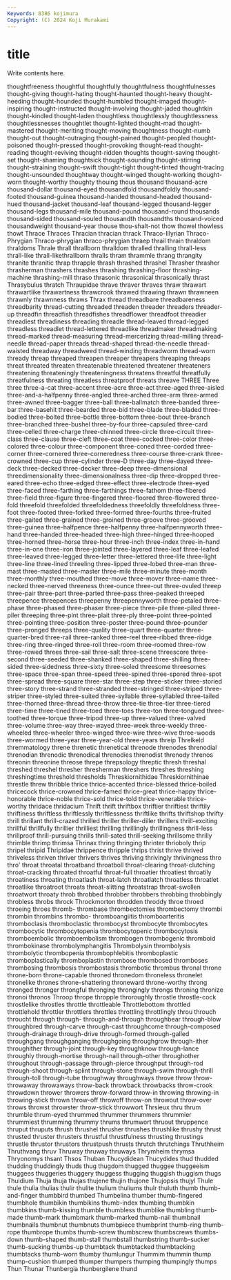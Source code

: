 ```yaml
---
Keywords: 8386 kojimura
Copyright: (C) 2024 Koji Murakami
---
```


# title

Write contents here.



 thoughtfreeness
thoughtful thoughtfully thoughtfulness thoughtfulnesses thought-giving thought-hating thought-haunted thought-heavy thought-heeding thought-hounded
thought-humbled thought-imaged thought-inspiring thought-instructed thought-involving thought-jaded thoughtkin thought-kindled thought-laden thoughtless
thoughtlessly thoughtlessness thoughtlessnesses thoughtlet thought-lighted thought-mad thought-mastered thought-meriting thought-moving thoughtness
thought-numb thought-out thought-outraging thought-pained thought-peopled thought-poisoned thought-pressed thought-provoking thought-read thought-reading
thought-reviving thought-ridden thoughts thought-saving thought-set thought-shaming thoughtsick thought-sounding thought-stirring thought-straining
thought-swift thought-tight thought-tinted thought-tracing thought-unsounded thoughtway thought-winged thought-working thought-worn thought-worthy
thoughty thouing thous thousand thousand-acre thousand-dollar thousand-eyed thousandfold thousandfoldly thousand-footed
thousand-guinea thousand-handed thousand-headed thousand-hued thousand-jacket thousand-leaf thousand-legged thousand-legger thousand-legs thousand-mile
thousand-pound thousand-round thousands thousand-sided thousand-souled thousandth thousandths thousand-voiced thousandweight thousand-year
thouse thou-shalt-not thow thowel thowless thowt Thrace Thraces Thracian thracian
thrack Thraco-Illyrian Thraco-Phrygian Thraco-phrygian thraco-phrygian thraep thrail thrain thraldom thraldoms
Thrale thrall thrallborn thralldom thralled thralling thrall-less thrall-like thrall-likethrallborn thralls
thram thrammle thrang thrangity thranite thranitic thrap thrapple thrash thrashed
thrashel Thrasher thrasher thrasherman thrashers thrashes thrashing thrashing-floor thrashing-machine thrashing-mill
thraso thrasonic thrasonical thrasonically thrast Thrasybulus thratch Thraupidae thrave thraver
thraves thraw thrawart thrawartlike thrawartness thrawcrook thrawed thrawing thrawn thrawneen
thrawnly thrawnness thraws Thrax thread threadbare threadbareness threadbarity thread-cutting threaded
threaden threader threaders threader-up threadfin threadfish threadfishes threadflower threadfoot threadier
threadiest threadiness threading threadle thread-leaved thread-legged threadless threadlet thread-lettered threadlike
threadmaker threadmaking thread-marked thread-measuring thread-mercerizing thread-milling thread-needle thread-paper threads thread-shaped
thread-the-needle thread-waisted threadway threadweed thread-winding threadworm thread-worn thready threap threaped
threapen threaper threapers threaping threaps threat threated threaten threatenable threatened
threatener threateners threatening threateningly threateningness threatens threatful threatfully threatfulness threating
threatless threatproof threats threave THREE Three three three-a-cat three-accent three-acre
three-act three-aged three-aisled three-and-a-halfpenny three-angled three-arched three-arm three-armed three-awned three-bagger
three-ball three-ballmatch three-banded three-bar three-basehit three-bearded three-bid three-blade three-bladed three-bodied
three-bolted three-bottle three-bottom three-bout three-branch three-branched three-bushel three-by-four three-capsuled three-card
three-celled three-charge three-chinned three-circle three-circuit three-class three-clause three-cleft three-coat three-cocked
three-color three-colored three-colour three-component three-coned three-corded three-corner three-cornered three-corneredness three-course
three-crank three-crowned three-cup three-cylinder three-D three-day three-dayed three-deck three-decked three-decker
three-deep three-dimensional threedimensionality three-dimensionalness three-dip three-dropped three-eared three-echo three-edged three-effect
three-electrode three-eyed three-faced three-farthing three-farthings three-fathom three-fibered three-field three-figure three-fingered
three-floored three-flowered three-fold threefold threefolded threefoldedness threefoldly threefoldness three-foot three-footed
three-forked three-formed three-fourths three-fruited three-gaited three-grained three-groined three-groove three-grooved three-guinea
three-halfpence three-halfpenny three-halfpennyworth three-hand three-handed three-headed three-high three-hinged three-hooped three-horned
three-horse three-hour three-inch three-index three-in-hand three-in-one three-iron three-jointed three-layered three-leaf
three-leafed three-leaved three-legged three-letter three-lettered three-life three-light three-line three-lined threeling
three-lipped three-lobed three-man three-mast three-masted three-master three-mile three-minute three-month three-monthly
three-mouthed three-move three-mover three-name three-necked three-nerved threeness three-ounce three-out three-ovuled
threep three-pair three-part three-parted three-pass three-peaked threeped threepence threepences threepenny
threepennyworth three-petaled three-phase three-phased three-phaser three-piece three-pile three-piled three-piler threeping
three-pint three-plait three-ply three-point three-pointed three-pointing three-position three-poster three-pound three-pounder
three-pronged threeps three-quality three-quart three-quarter three-quarter-bred three-rail three-ranked three-reel three-ribbed
three-ridge three-ring three-ringed three-roll three-room three-roomed three-row three-rowed threes three-sail
three-salt three-scene threescore three-second three-seeded three-shanked three-shaped three-shilling three-sided three-sidedness
three-sixty three-soled threesome threesomes three-space three-span three-speed three-spined three-spored three-spot
three-spread three-square three-star three-step three-sticker three-storied three-story three-strand three-stranded three-stringed
three-striped three-striper three-styled three-suited three-syllable three-syllabled three-tailed three-thorned three-thread three-throw
three-tie three-tier three-tiered three-time three-tined three-toed three-toes three-ton three-tongued three-toothed
three-torque three-tripod three-up three-valued three-valved three-volume three-way three-wayed three-week three-weekly
three-wheeled three-wheeler three-winged three-wire three-wive three-woods three-wormed three-year three-year-old three-years
threip Threlkeld thremmatology threne threnetic threnetical threnode threnodes threnodial threnodian
threnodic threnodical threnodies threnodist threnody threnos threonin threonine threose threpe
threpsology threptic thresh threshal threshed threshel thresher thresherman threshers threshes
threshing threshingtime threshold thresholds Threskiornithidae Threskiornithinae threstle threw thribble thrice
thrice-accented thrice-blessed thrice-boiled thricecock thrice-crowned thrice-famed thrice-great thrice-happy thrice-honorable thrice-noble
thrice-sold thrice-told thrice-venerable thrice-worthy thridace thridacium Thrift thrift thriftbox thriftier
thriftiest thriftily thriftiness thriftless thriftlessly thriftlessness thriftlike thrifts thriftshop thrifty
thrill thrillant thrill-crazed thrilled thriller thriller-diller thrillers thrill-exciting thrillful thrillfully
thrillier thrilliest thrilling thrillingly thrillingness thrill-less thrillproof thrill-pursuing thrills thrill-sated
thrill-seeking thrillsome thrilly thrimble thrimp thrimsa Thrinax thring thringing thrinter
thrioboly thrip thripel thripid Thripidae thrippence thripple thrips thrist thrive
thrived thriveless thriven thriver thrivers thrives thriving thrivingly thrivingness thro
thro' throat throatal throatband throatboll throat-clearing throat-clutching throat-cracking throated throatful
throat-full throatier throatiest throatily throatiness throating throatlash throat-latch throatlatch throatless
throatlet throatlike throatroot throats throat-slitting throatstrap throat-swollen throatwort throaty throb
throbbed throbber throbbers throbbing throbbingly throbless throbs throck Throckmorton throdden
throddy throe throed throeing throes thromb- thrombase thrombectomies thrombectomy thrombi
thrombin thrombins thrombo- thromboangiitis thromboarteritis thromboclasis thromboclastic thrombocyst thrombocyte thrombocytes
thrombocytic thrombocytopenia thrombocytopenic thrombocytosis thromboembolic thromboembolism thrombogen thrombogenic thromboid thrombokinase
thrombolymphangitis Thrombolysin thrombolysis thrombolytic thrombopenia thrombophlebitis thromboplastic thromboplastically thromboplastin thrombose
thrombosed thromboses thrombosing thrombosis thrombostasis thrombotic thrombus thronal throne throne-born
throne-capable throned thronedom throneless thronelet thronelike thrones throne-shattering throneward throne-worthy
throng thronged thronger throngful thronging throngingly throngs throning thronize thronoi
thronos Throop thrope thropple throroughly throstle throstle-cock throstlelike throstles throttle
throttleable Throttlebottom throttled throttlehold throttler throttlers throttles throttling throttlingly throu
throuch throucht through through- through-and-through throughbear through-blow throughbred through-carve through-cast
throughcome through-composed through-drainage through-drive through-formed through-galled throughgang throughganging throughgoing throughgrow
through-ither throughither through-joint through-key throughknow through-lance throughly through-mortise through-nail through-other
throughother throughout through-passage through-pierce throughput through-rod through-shoot through-splint through-stone through-swim
through-thrill through-toll through-tube throughway throughways throve throw throw- throwaway throwaways
throw-back throwback throwbacks throw-crook throwdown thrower throwers throw-forward throw-in throwing
throwing-in throwing-stick thrown throw-off throwoff throw-on throwout throw-over throws throwst
throwster throw-stick throwwort Thrsieux thru thrum thrumble thrum-eyed thrummed thrummer
thrummers thrummier thrummiest thrumming thrummy thrums thrumwort thruout thruppence thruput
thruputs thrush thrushel thrusher thrushes thrushlike thrushy thrust thrusted thruster
thrusters thrustful thrustfulness thrusting thrustings thrustle thrustor thrustors thrustpush thrusts
thrutch thrutchings Thruthheim Thruthvang thruv Thruway thruway thruways Thrymheim thrymsa
Thryonomys thsant Thsos Thuban Thucydidean Thucydides thud thudded thudding thuddingly
thuds thug thugdom thugged thuggee thuggeeism thuggees thuggeries thuggery thuggess
thugging thuggish thuggism thugs Thuidium Thuja thuja thujas thujene thujin
thujone Thujopsis thujyl Thule thule thulia thulias thulir thulite thulium
thuliums thulr thuluth thumb thumb-and-finger thumbbird thumbed Thumbelina thumber thumb-fingered
thumbhole thumbikin thumbikins thumb-index thumbing thumbkin thumbkins thumb-kissing thumble thumbless
thumblike thumbling thumb-made thumb-mark thumbmark thumb-marked thumb-nail thumbnail thumbnails thumbnut
thumbnuts thumbpiece thumbprint thumb-ring thumb-rope thumbrope thumbs thumb-screw thumbscrew thumbscrews
thumbs-down thumb-shaped thumb-stall thumbstall thumbstring thumb-sucker thumb-sucking thumbs-up thumbtack thumbtacked
thumbtacking thumbtacks thumb-worn thumby thumlungur Thummim thummin thump thump-cushion thumped
thumper thumpers thumping thumpingly thumps Thun Thunar Thunbergia thunbergilene thund
